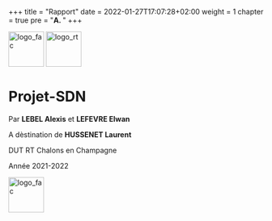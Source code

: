 +++
title = "Rapport"
date = 2022-01-27T17:07:28+02:00
weight = 1
chapter = true
pre = "<b>A. </b>"
+++

<style>
img {
    height: 5em;
    display: line;
}
</style>

![logo_fac](../../images/logo_iut.png) ![logo_rt](../../images/logo_rt.png)

# Projet-SDN

Par **LEBEL Alexis** et **LEFEVRE Elwan**

A dèstination de **HUSSENET Laurent**

DUT RT Chalons en Champagne

Année 2021-2022

![logo_fac](../../images/logo_fac.png)

